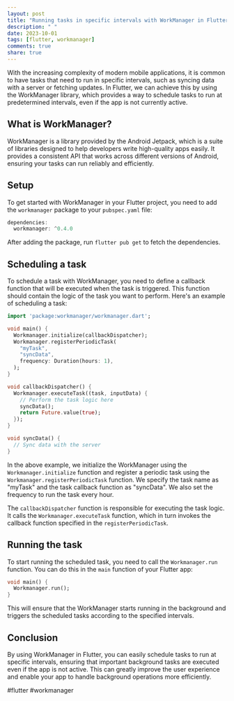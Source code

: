 ```yaml
---
layout: post
title: "Running tasks in specific intervals with WorkManager in Flutter"
description: " "
date: 2023-10-01
tags: [flutter, workmanager]
comments: true
share: true
---
```


With the increasing complexity of modern mobile applications, it is common to have tasks that need to run in specific intervals, such as syncing data with a server or fetching updates. In Flutter, we can achieve this by using the WorkManager library, which provides a way to schedule tasks to run at predetermined intervals, even if the app is not currently active.

## What is WorkManager?

WorkManager is a library provided by the Android Jetpack, which is a suite of libraries designed to help developers write high-quality apps easily. It provides a consistent API that works across different versions of Android, ensuring your tasks can run reliably and efficiently.

## Setup

To get started with WorkManager in your Flutter project, you need to add the `workmanager` package to your `pubspec.yaml` file:

```dart
dependencies:
  workmanager: ^0.4.0
```

After adding the package, run `flutter pub get` to fetch the dependencies.

## Scheduling a task

To schedule a task with WorkManager, you need to define a callback function that will be executed when the task is triggered. This function should contain the logic of the task you want to perform. Here's an example of scheduling a task:

```dart
import 'package:workmanager/workmanager.dart';

void main() {
  Workmanager.initialize(callbackDispatcher);
  Workmanager.registerPeriodicTask(
    "myTask",
    "syncData",
    frequency: Duration(hours: 1),
  );
}

void callbackDispatcher() {
  Workmanager.executeTask((task, inputData) {
    // Perform the task logic here
    syncData();
    return Future.value(true);
  });
}

void syncData() {
  // Sync data with the server
}
```

In the above example, we initialize the WorkManager using the `Workmanager.initialize` function and register a periodic task using the `Workmanager.registerPeriodicTask` function. We specify the task name as "myTask" and the task callback function as "syncData". We also set the frequency to run the task every hour.

The `callbackDispatcher` function is responsible for executing the task logic. It calls the `Workmanager.executeTask` function, which in turn invokes the callback function specified in the `registerPeriodicTask`.

## Running the task

To start running the scheduled task, you need to call the `Workmanager.run` function. You can do this in the `main` function of your Flutter app:

```dart
void main() {
  Workmanager.run();
}
```

This will ensure that the WorkManager starts running in the background and triggers the scheduled tasks according to the specified intervals.

## Conclusion

By using WorkManager in Flutter, you can easily schedule tasks to run at specific intervals, ensuring that important background tasks are executed even if the app is not active. This can greatly improve the user experience and enable your app to handle background operations more efficiently.

#flutter #workmanager